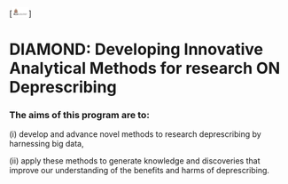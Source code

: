 [<img src="assets/imgs/RCSI-Royal_Irish-Primary_Logo_CMYK_Jun24.png" width="30" />]
# DIAMOND: Developing Innovative Analytical Methods for research ON Deprescribing

### The aims of this program are to: 

(i) develop and advance novel methods to research deprescribing by harnessing big data, 

(ii) apply these methods to generate knowledge and discoveries that improve our understanding of the benefits and harms of deprescribing. 
